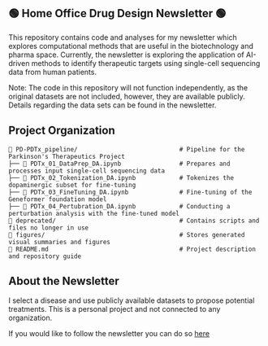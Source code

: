 ## 🟢 Home Office Drug Design Newsletter 🟢

This repository contains code and analyses for my newsletter which explores computational methods that are useful in the biotechnology and pharma space. Currently, the newsletter is exploring the application of AI-driven methods to identify therapeutic targets using single-cell sequencing data from human patients.

Note: The code in this repository will not function independently, as the original datasets are not included, however, they are available publicly. Details regarding the data sets can be found in the newsletter.

## Project Organization

```
📂 PD-PDTx_pipeline/                            # Pipeline for the Parkinson's Therapeutics Project
├── 📄 PDTx_01_DataPrep_DA.ipynb                # Prepares and processes input single-cell sequencing data
├── 📄 PDTx_02_Tokenization_DA.ipynb            # Tokenizes the dopaminergic subset for fine-tuning
├── 📄 PDTx_03_FineTuning_DA.ipynb              # Fine-tuning of the Geneformer foundation model
├── 📄 PDTx_04_Pertubration_DA.ipynb            # Conducting a perturbation analysis with the fine-tuned model
📂 deprecated/                                  # Contains scripts and files no longer in use
📂 figures/                                     # Stores generated visual summaries and figures
📄 README.md                                    # Project description and repository guide
```

## About the Newsletter

I select a disease and use publicly available datasets to propose potential treatments. This is a personal project and not connected to any organization.

If you would like to follow the newsletter you can do so [here](https://www.linkedin.com/build-relation/newsletter-follow?entityUrn=7270513081846267905)

